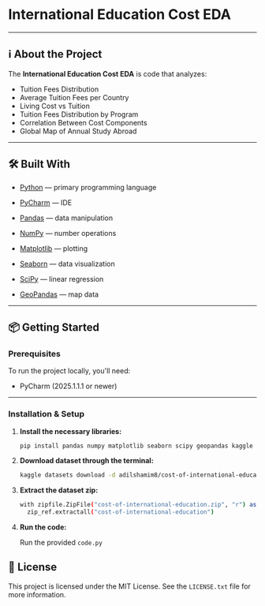 # International Education Cost EDA

---

## ℹ️ About the Project

The **International Education Cost EDA** is code that analyzes:

- Tuition Fees Distribution
- Average Tuition Fees per Country
- Living Cost vs Tuition
- Tuition Fees Distribution by Program
- Correlation Between Cost Components
- Global Map of Annual Study Abroad

---

## 🛠️ Built With

- [Python](https://www.python.org/) — primary programming language
- [PyCharm](https://www.jetbrains.com/pycharm/) — IDE

- [Pandas](https://pandas.pydata.org/) — data manipulation
- [NumPy](https://numpy.org/) — number operations
- [Matplotlib](https://matplotlib.org/) — plotting
- [Seaborn](https://seaborn.pydata.org/) — data visualization
- [SciPy](https://scipy.org/) — linear regression
- [GeoPandas](https://geopandas.org/en/stable/) — map data

---

## 📦 Getting Started

### Prerequisites

To run the project locally, you'll need:

- PyCharm (2025.1.1.1 or newer)

---

### Installation & Setup

1. **Install the necessary libraries:**

   ```bash
   pip install pandas numpy matplotlib seaborn scipy geopandas kaggle

2. **Download dataset through the terminal:**

   ```bash
   kaggle datasets download -d adilshamim8/cost-of-international-education

3. **Extract the dataset zip:**

   ```bash
   with zipfile.ZipFile("cost-of-international-education.zip", "r") as zip_ref:
     zip_ref.extractall("cost-of-international-education")

4. **Run the code:**

   Run the provided `code.py`

## 📃 License

This project is licensed under the MIT License. See the `LICENSE.txt` file for more information.
